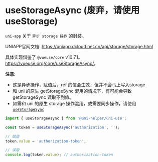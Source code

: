 # useStorageAsync (废弃，请使用 useStorage)

`uni-app` 关于 `异步 storage 操作` 的封装。

UNIAPP官网文档: <https://uniapp.dcloud.net.cn/api/storage/storage.html>

具体实现借鉴了 `@vueuse/core` v10.7.1。<https://vueuse.org/core/useStorageAsync/>。

**注意:**

- 这是异步操作，赋值后，ref 的值会生效，但并不会马上写入storage
- 和 uni 的原生 getStorageSync 混用的情况下，有可能会导致 getStorageSync 读取不到值。
- 如需和 uni 的原生 storage 操作混用，或需要同步操作，请使用[`useStorageSync`](../useStorageSync/index.md)

```typescript
import { useStorageAsync } from '@uni-helper/uni-use';

const token = useStorageAsync('authorization', '');

// 赋值
token.value = 'authorization-token';

// 读取
console.log(token.value); // authorization-token
```
